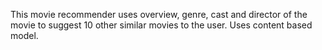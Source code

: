 This movie recommender uses overview, genre, cast and director of the movie to suggest 10 other similar movies to the user. Uses content based model.
